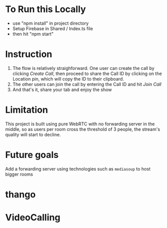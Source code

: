 # To Run this Locally

- use "npm install" in project directory
- Setup Firebase in Shared / Index.ts file
- then hit "npm start"

# Instruction
1. The flow is relatively straighforward. One user can create the call by clicking *Create Call*, then proceed to share the Call ID by clicking on the Location pin, which will copy the ID to their clipboard. 
2. The other users can join the call by entering the Call ID and hit *Join Call*
3. And that's it, share your tab and enjoy the show

# Limitation
This project is built using pure WebRTC with no forwarding server in the middle, so as users per room cross the threshold of 3 people, the stream's quality will start to decline.

# Future goals
Add a forwarding server using technologies such as `mediasoup` to host bigger rooms
# thango
# VideoCalling
